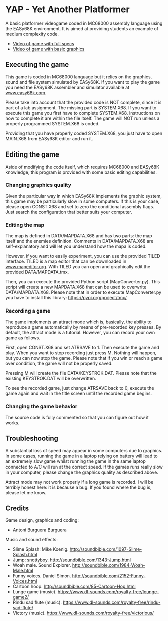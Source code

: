 # YAP - Yet Another Platformer

A basic platformer videogame coded in MC68000 assembly language using the EASy68K environment. It is aimed at providing students an example of medium complexity code.

* [Video of game with full specs](https://youtu.be/aAjG8LMOUrw)
* [Video of game with basic graphics](https://youtu.be/BzZwJ6aa8wY)

## Executing the game

This game is coded in MC68000 language but it relies on the graphics, sound and file system simulated by EASy68K. If you want to play the game you need the EASy68K assembler and simulator available at www.easy68k.com.

Please take into account that the provided code is NOT complete, since it is part of a lab assignment. The missing part is SYSTEM.X68. If you want to execute this game you first have to complete SYSTEM.X68. Instructions on how to complete it are within the file itself. The game will NOT run unless a properly programmed SYSTEM.X68 is coded.

Providing that you have properly coded SYSTEM.X68, you just have to open MAIN.X68 from EASy68K editor and run it.

## Editing the game

Aside of modifying the code itself, which requires MC68000 and EASy68K knowledge, this program is provided with some basic editing capabilities.

### Changing graphics quality

Given the particular way in which EASy68K implements the graphic system, this game may be particularly slow in some computers. If this is your case, please open CONST.X68 and set to zero the conditional assembly flags. Just search the configuration that better suits your computer.

### Editing the map

The map is defined in DATA/MAPDATA.X68 and has two parts: the map itself and the enemies definition. Comments in DATA/MAPDATA.X68 are self-explanatory and will let you understand how the mapa is coded.

However, if you want to easily experiment, you can use the provided TILED interface. TILED is a map editor that can be downloaded in www.mapeditor.org. With TILED you can open and graphically edit the provided DATA/MAPDATA.tmx.

Then, you can execute the provided Python script (MapConverter.py). This script will create a new MAPDATA.X68 that can be used to overwrite DATA/MAPDATA.X68. Please note that in order to execute MapConverter.py you have to install this library: https://pypi.org/project/tmx/

### Recording a game

The game implements an attract mode which is, basically, the ability to reproduce a game automatically by means of pre-recorded key presses. By default, the attract mode is a tutorial. However, you can record your own game as follows.

First, open CONST.X68 and set ATRSAVE to 1. Then execute the game and play. When you want to stop recording just press M. Nothing will happen, but you can now stop the game. Please note that if you win or reach a game over condition, the game will not be properly saved.

Pressing M will create the file DATA/KEYSTROK.DAT. Please note that the existing KEYSTROK.DAT will be overwritten.

To see the recorded game, just change ATRSAVE back to 0, execute the game again and wait in the title screen until the recorded game begins.

### Changing the game behavior

The source code is fully commented so that you can figure out how it works.

## Troubleshooting

A substantial loss of speed may appear in some computers due to graphics. In some cases, running the game in a laptop relying on battery will lead to an extremely slow game whilst running the game in the same laptop connected to A/C will run at the correct speed. If the games runs really slow in your computer, please change the graphics quality as described above.

Attract mode may not work properly if a long game is recorded. I will be terribly honest here: it is because a bug. If you found where the bug is, please let me know.

## Credits

Game design, graphics and coding:

* Antoni Burguera Burguera

Music and sound effects:

* Slime Splash: Mike Koenig. http://soundbible.com/1097-Slime-Splash.html
* Jump: snottyboy. http://soundbible.com/1343-Jump.html
* Woah male. Sound Explorer. http://soundbible.com/1984-Woah-Male.html
* Funny voices. Daniel Simon. http://soundbible.com/2152-Funny-Voices.html
* Cartoon hoop. http://soundbible.com/85-Cartoon-Hop.html
* Lunge game (music). https://www.dl-sounds.com/royalty-free/lounge-game2/
* Rindu sad flute (music). https://www.dl-sounds.com/royalty-free/rindu-sad-flute/
* Victory (music). https://www.dl-sounds.com/royalty-free/victorious/
